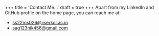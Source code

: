 +++
title = 'Contact Me...'
draft = true
+++
Apart from my LinkedIn and GitHub profile on the home page, you can reach me at: 

<ul>
  <li> <a href="mailto:ss22ms026@iiserkol.ac.in">ss22ms026@iiserkol.ac.in</a></li>
  <li> <a href="mailto:sag123nik456@gmail.com">sag123nik456@gmail.com</a></li>
</ul>
